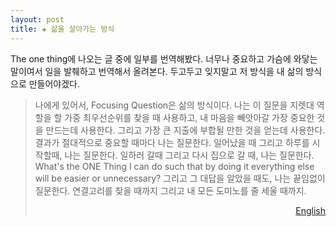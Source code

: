 ```yaml
---  
layout: post  
title: ✚ 삶을 살아가는 방식
---  
```


The one thing에 나오는 글 중에 일부를 번역해봤다. 너무나 중요하고 가슴에 와닿는 말이여서 일을 발췌하고 번역해서 올려본다. 두고두고 잊지말고 저 방식을 내 삶의 방식으로 만들어야겠다.

>나에게 있어서, Focusing Question은 삶의 방식이다. 나는 이 질문을 지렛대 역할을 할 가중 최우선순위를 찾을 때 사용하고, 내 마음을 빼앗아갈 가장 중요한 것을 만드는데 사용한다. 그리고 가장 큰 지출에 부합될 만한 것을 얻는데 사용한다. 결과가 절대적으로 중요할 때마다 나는 질문한다. 일어났을 때 그리고 하루를 시작할때, 나는 질문한다. 일하러 갈때 그리고 다시 집으로 갈 때, 나는 질문한다. What's the ONE Thing I can do such that by doing it everything else will be easier or unnecessary? 그리고 그 대답을 알았을 때도, 나는 끝임없이 질문한다. 연결고리를 찾을 때까지 그리고 내 모든 도미노를 줄 세울 때까지.
><div id="english" style="display:none">
><p>For me, the Focusing Question is a way of life. I use it to find my most leveraged priority, make the most out of my time, and get the biggest bang for my buck.</p>
><p>Whenever the outcome absolutely matters, I ask it. I ask it when I wake up and start my day. I ask it when I get to work, and again when I get home. What's the ONE Thing I can do such that by doing it everything else will be easier or unnecessary? And when I know the answer, I continue to ask it until I can see the connections and all my dominoes are lined up.</p></div><p style="text-align:right"><a href="#english" onclick="kuisin('english'); return false;">English</a></p>